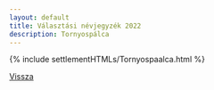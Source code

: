 ```yaml
---
layout: default
title: Választási névjegyzék 2022
description: Tornyospálca
---
```


{% include settlementHTMLs/Tornyospaalca.html %}

[Vissza](../)